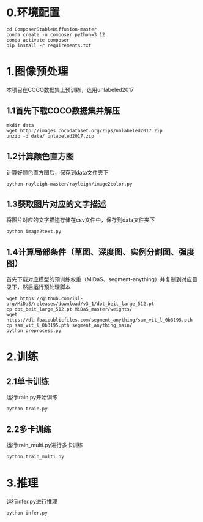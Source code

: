 # 0.环境配置

```shell
cd ComposerStableDiffusion-master
conda create -n composer python=3.12
conda activate composer
pip install -r requirements.txt
```

# 1.图像预处理

本项目在COCO数据集上预训练，选用unlabeled2017

## 1.1首先下载COCO数据集并解压

```shell
mkdir data
wget http://images.cocodataset.org/zips/unlabeled2017.zip
unzip -d data/ unlabeled2017.zip
```

## 1.2计算颜色直方图

计算好颜色直方图后，保存到data文件夹下

```shell
python rayleigh-master/rayleigh/image2color.py
```

## 1.3获取图片对应的文字描述

将图片对应的文字描述存储在csv文件中，保存到data文件夹下

```shell
python image2text.py
```

## 1.4计算局部条件（草图、深度图、实例分割图、强度图）

首先下载对应模型的预训练权重（MiDaS、segment-anything）并复制到对应目录下，然后运行预处理脚本

```shell
wget https://github.com/isl-org/MiDaS/releases/download/v3_1/dpt_beit_large_512.pt
cp dpt_beit_large_512.pt MiDaS_master/weights/
wget https://dl.fbaipublicfiles.com/segment_anything/sam_vit_l_0b3195.pth
cp sam_vit_l_0b3195.pth segment_anything_main/
python preprocess.py
```

# 2.训练

## 2.1单卡训练

运行train.py开始训练

```shell
python train.py
```

## 2.2多卡训练

运行train_multi.py进行多卡训练

```python
python train_multi.py
```



# 3.推理

运行infer.py进行推理

```shell
python infer.py
```

